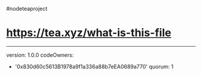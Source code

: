#nodeteaproject
# https://tea.xyz/what-is-this-file
---
version: 1.0.0
codeOwners:
  - '0x830d60c5613B1978a9f1a336a88b7eEA0689a770'
quorum: 1
